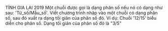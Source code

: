 TỈNH GIA LAI 2019
Một chuỗi được gọi là dạng phân số nếu nó có dạng như sau:
'Tử_số/Mẫu_số'.
Viết chương trình nhập vào một chuỗi có dạng phân số, sau đó xuất ra dạng tối giản của phân số đó.
Ví dụ:
Chuỗi '12/15' biểu diễn cho phân số. Dạng tối giản của phân số đó là "3/5"